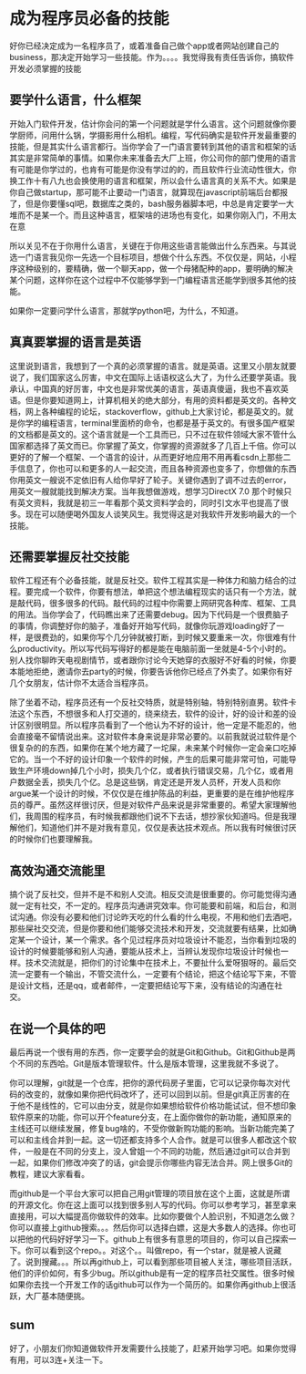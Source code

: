 # 成为程序员必备的技能

<!-- keywords:key1;key2; -->  
<!-- description:this is a description -->  
<!-- coverimage:![cover](cover.jpg) -->

好你已经决定成为一名程序员了，或着准备自己做个app或者网站创建自己的business，那决定开始学习一些技能。作为。。。。我觉得我有责任告诉你，搞软件开发必须掌握的技能

## 要学什么语言，什么框架

开始入门软件开发，估计你会问的第一个问题就是学什么语言。这个问题就像你要学厨师，问用什么锅，学摄影用什么相机。编程，写代码确实是软件开发最重要的技能，但是其实什么语言都行。当你学会了一门语言要转到其他的语言和框架的话其实是非常简单的事情。如果你未来准备去大厂上班，你公司你的部门使用的语言有可能是你学过的，也肯有可能是你没有学过的的，而且软件行业流动性很大，你换工作十有八九也会换使用的语言和框架，所以会什么语言真的关系不大。如果是你自己做startup，那可能不止要动一门语言，就算现在javascript前端后台都报了，但是你要懂sql吧，数据库之类的，bash服务器脚本吧，中总是肯定要学一大堆而不是某一个。而且这种语言，框架啥的进场也有变化，如果你刚入门，不用太在意

所以关见不在于你用什么语言，关键在于你用这些语言能做出什么东西来。与其说选一门语言我见你一先选一个目标项目，想做个什么东西。不仅仅是，网站，小程序这种级别的，要精确，做一个聊天app，做一个母猪配种的app，要明确的解决某个问题，这样你在这个过程中不仅能够学到一门编程语言还能学到很多其他的技能。

如果你一定要问学什么语言，那就学python吧，为什么，不知道。

## 真真要掌握的语言是英语

这里说到语言，我想到了一个真的必须掌握的语言。就是英语。这里又小朋友就要说了，我们国家这么厉害，中文在国际上话语权这么大了，为什么还要学英语。我承认，中国真的好厉害，中文也是非常优美的语言，英语真傻逼，我也不喜欢英语。但是你要知道网上，计算机相关的绝大部分，有用的资料都是英文的。各种文档，网上各种编程的论坛，stackoverflow，github上大家讨论，都是英文的。就是你学的编程语言，terminal里面桥的命令，也都是基于英文的。有很多国产框架的文档都是英文的。这个语言就是一个工具而已，只不过在软件领域大家不管什么国家都选择了英文而已。你掌握了英文，你掌握的资源就多了几百上千倍。你可以更好的了解一个框架、一个语言的设计，从而更好地应用不用再看csdn上那些二手信息了，你也可以和更多的人一起交流，而且各种资源也变多了，你想做的东西你用英文一艘说不定依旧有人给你早好了轮子。关键你遇到了调不过去的error，用英文一艘就能找到解决方案。当年我想做游戏，想学习DirectX 7.0 那个时候只有英文资料，我就是初三一年看那个英文资料学会的，同时引文水平也提高了很多。现在可以随便喝外国友人谈笑风生。我觉得这是对我软件开发影响最大的一个技能。

## 还需要掌握反社交技能

软件工程还有个必备技能，就是反社交。软件工程其实是一种体力和脑力结合的过程。要完成一个软件，你要有想法，单把这个想法编程现实的话只有一个方法，就是敲代码，很多很多的代码。敲代码的过程中你需要上网研究各种库、框架、工具的用法。当你学会了，代码瞧出来了还需要debug。因为下代码是一个很费脑子的事情，你调整好你的脑子，准备好开始写代码，就像你玩游戏loading好了一样，是很费劲的，如果你写个几分钟就被打断，到时候又要重来一次，你很难有什么productivity。所以写代码写得好的都是能在电脑前面一坐就是4-5个小时的。别人找你聊昨天电视剧情节，或者跟你讨论今天她穿的衣服好不好看的时候，你要本能地拒绝，邀请你去party的时候，你要告诉他你已经点了外卖了。如果你有好几个女朋友，估计你不太适合当程序员。

除了坐着不动，程序员还有一个反社交特质，就是特别轴，特别特别直男。软件卡法这个东西，不想很多和人打交道的，绕来绕去，软件的设计，好的设计和差的设计区别很明显。所以程序员看到了一个他认为不好的设计，他一定是不能忍的，他会直接毫不留情说出来。这对软件本身来说是非常必要的。以前我就说过软件是个很复杂的的东西，如果你在某个地方藏了一坨屎，未来某个时候你一定会亲口吃掉它的。当一个不好的设计印象一个软件的时候，产生的后果可能非常可怕，可能导致生产环境down掉几个小时，损失几个亿，或者执行错误交易，几个亿，或者用户数据全丢，损失几个亿。总是这些锅，肯定还是开发人员杯，开发人员和你argue某一个设计的时候，不仅仅是在维护陈品的利益，更重要的是在维护他程序员的尊严。虽然这样很讨厌，但是对软件产品来说是非常重要的。希望大家理解他们，我周围的程序员，有时候我都跟他们说不下去话，想抄家伙知道吗。但是我理解他们，知道他们并不是对我有意见，仅仅是表达技术观点。所以我有时候很讨厌的时候你们也要理解我。

## 高效沟通交流能里

搞个说了反社交，但并不是不和别人交流。相反交流是很重要的。你可能觉得沟通就一定有社交，不一定的。程序员沟通讲究效率。你可能要和前端，和后台，和测试沟通。你没有必要和他们讨论昨天吃的什么看的什么电视，不用和他们去酒吧，那些屎社交交流，但是你要和他们能够交流技术和开发，交流就要有结果，比如确定某一个设计，某一个需求。各个见过程序员对垃圾设计不能忍，当你看到垃圾的设计的时候要能够和别人沟通，要能从技术上，当辨认发现你垃圾设计时候也一样。技术交流就是，把你们的讨论集中在技术上，不要扯什么爱呀狠呀的。最后交流一定要有一个输出，不管交流什么，一定要有个结论，把这个结论写下来，不管是设计文档，还是qq，或者邮件，一定要把结论写下来，没有结论的沟通在社交。

## 在说一个具体的吧

最后再说一个很有用的东西，你一定要学会的就是Git和Github。Git和Github是两个不同的东西哈。Git是版本管理软件。什么是版本管理，这里我就不多说了。

你可以理解，git就是一个仓库，把你的源代码房子里面，它可以记录你每次对代码的改变的，就像如果你把代码改坏了，还可以回到以前。但是git真正厉害的在于他不是线性的，它可以由分支，就是你如果想给软件价格功能试试，但不想印象软件原来的功能，你可以开个feature分支，在上面你做你的新功能，通知原来的主线还可以继续发展，修复bug啥的，不受你做新购功能的影响。当新功能完美了可以和主线合并到一起。这一切还都支持多个人合作。就是可以很多人都改这个软件，一般是在不同的分支上，没人曾姐一个不同的功能，然后通过git可以合并到一起，如果你们修改冲突了的话，git会提示你哪些内容无法合并。网上很多Git的教程，建议大家看看。

而github是一个平台大家可以把自己用git管理的项目放在这个上面，这就是所谓的开源文化。你在这上面可以找到很多别人写的代码。你可以参考学习，甚至拿来直接用，可以大幅提高你做软件的效率。比如你要做个人脸识别，不知道怎么做？你可以直接上github搜索。。。然后你可以选择白嫖，这是大多数人的选择。你也可以把他的代码好好学习一下。github上有很多有意思的项目的，你可以自己探索一下。你可以看到这个repo。。对这个。。叫做repo，有一个star，就是被人说藏了。说到搜藏。。。所以再github上，可以看到那些项目被人关注，哪些项目活跃，他们的评价如何，有多少bug。所以github是有一定的程序员社交属性。很多时候如果你去找一个开发工作的话github可以作为一个简历的。如果你再github上很活跃，大厂基本随便挑。

## sum

好了，小朋友们你知道做软件开发需要什么技能了，赶紧开始学习吧。如果你觉得有用，可以3连+关注一下。